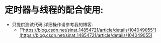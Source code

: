 # 定时器与线程的配合使用:
* 只提供测试代码,详细操作请参考我的博客:
  * ["https://blog.csdn.net/sinat_14854721/article/details/104049055"](https://blog.csdn.net/sinat_14854721/article/details/104049055)
